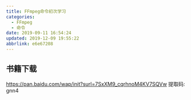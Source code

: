 ```yaml
---
title: FFmpeg命令初次学习
categories: 
  - FFmpeg
  - 命令
date: 2019-09-11 16:54:24
updated: 2019-12-09 19:55:22
abbrlink: e6e67208
---
```

## 书籍下载 ##
https://pan.baidu.com/wap/init?surl=7SxXM9_cqrhnoM4KV7SQVw
提取码: gnn4
